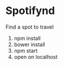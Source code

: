# Spotifynd

Find a spot to travel

1. npm install
2. bower install
3. npm start
4. open on localhost